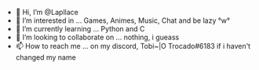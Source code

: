 - 👋 Hi, I’m @Lapllace
- 👀 I’m interested in ... Games, Animes, Music, Chat and be lazy °w°
- 🌱 I’m currently learning ... Python and C
- 💞️ I’m looking to collaborate on ... nothing, i gueass 
- 📫 How to reach me ... on my discord, Tobi~|O Trocado#6183 if i haven't changed my name

<!---
Lapllace/Lapllace is a ✨ special ✨ repository because its `README.md` (this file) appears on your GitHub profile.
You can click the Preview link to take a look at your changes.
--->
